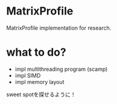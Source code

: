 # MatrixProfile
MatrixProfile implementation for research.

# what to do?
- impl multithreading program (scamp)
- impl SIMD  
- impl memory layout

sweet spotを探せるように！